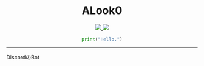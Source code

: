 <div align="center">
  <h1>ALook0</h1>
  <a href="https://github.com/Aroko001/ALook0/actions/workflows/codeql.yml">
    <img src="https://github.com/Aroko001/ALook0/actions/workflows/codeql.yml/badge.svg?branch=dev"
  <a href="https://github.com/Aroko001/ALook0/blob/main/LICENSE.md">
    <img src="https://img.shields.io/github/license/Aroko001/ALook0">
  </a>
  
  ```py
  print("Hello.")
  ```
</div>

---
DiscordのBot
